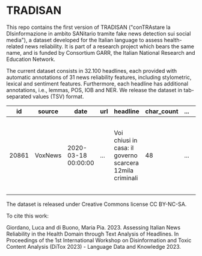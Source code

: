 # TRADISAN
This repo contains the first version of TRADISAN ("conTRAstare la DIsinformazione in ambito SANitario tramite fake news detection sui social media"), a dataset developed for the Italian language to assess health-related news reliability. It is part of a research project which bears the same name, and is funded by Consortium GARR, the Italian National Research and Education Network.

The current dataset consists in 32.100 headlines, each provided with automatic annotations of 31 news reliability features, including stylometric, lexical and sentiment features. Furthermore, each headline has additional annotations, i.e., lemmas, POS, IOB and NER. We release the dataset in tab-separated values (TSV) format. 

| id | source | date | url | headline | char_count | ... | ner |
| -- | ------ | ---- | --- | -------- | ---------- | --- | --- |
| 20861 | VoxNews | 2020-03-18 00:00:00 | ... | Voi chiusi in casa: il governo scarcera 12mila criminali | 48 | ... | ['O', 'O', 'O', 'O', 'O', 'O', 'O', 'O', 'O', 'O] |


The dataset is released under Creative Commons license CC BY-NC-SA.

To cite this work:

Giordano, Luca and di Buono, Maria Pia. 2023.  Assessing Italian News Reliability in the Health Domain through Text Analysis of Headlines. In Proceedings of the 1st International Workshop on Disinformation and Toxic Content Analysis (DiTox 2023) - Language Data and Knowledge 2023.
